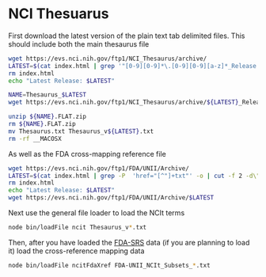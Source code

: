 # NCI Thesuarus

First download the latest version of the plain text tab delimited files. This should include both
the main thesaurus file

```bash
wget https://evs.nci.nih.gov/ftp1/NCI_Thesaurus/archive/
LATEST=$(cat index.html | grep '"[0-9][0-9]*\.[0-9][0-9][a-z]*_Release' -o | grep -o '[0-9][0-9]*\.[0-9][0-9][a-z]*' | tail -n 1)
rm index.html
echo "Latest Release: $LATEST"

NAME=Thesaurus_$LATEST
wget https://evs.nci.nih.gov/ftp1/NCI_Thesaurus/archive/${LATEST}_Release/Thesaurus_${LATEST}.FLAT.zip

unzip ${NAME}.FLAT.zip
rm ${NAME}.FLAT.zip
mv Thesaurus.txt Thesaurus_v${LATEST}.txt
rm -rf __MACOSX
```

As well as the FDA cross-mapping reference file

```bash
wget https://evs.nci.nih.gov/ftp1/FDA/UNII/Archive/
LATEST=$(cat index.html | grep -P  'href="[^"]+txt"' -o | cut -f 2 -d\" | sort | tail -n 1)
rm index.html
echo "Latest Release: $LATEST"
wget https://evs.nci.nih.gov/ftp1/FDA/UNII/Archive/$LATEST
```

Next use the general file loader to load the NCIt terms

```bash
node bin/loadFile ncit Thesaurus_v*.txt
```

Then, after you have loaded the [FDA-SRS](../fdaSrs/README.md) data (if you are planning to load it)
load the cross-reference mapping data

```bash
node bin/loadFile ncitFdaXref FDA-UNII_NCIt_Subsets_*.txt
```
